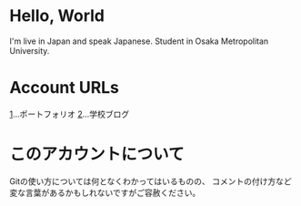 
# Hello, World

I'm live in Japan and speak Japanese.
Student in Osaka Metropolitan University.

# Account URLs

[1]...ポートフォリオ
[2]...学校ブログ

# このアカウントについて

Gitの使い方については何となくわかってはいるものの、
コメントの付け方など変な言葉があるかもしれないですがご容赦ください。

[1]:https://www.foriio.com/tn1019
[2]:http://o0s2a6ka.wp.xdomain.jp/
